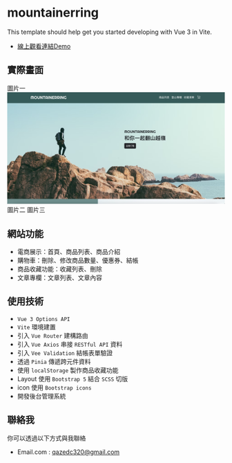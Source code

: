 # mountainerring

This template should help get you started developing with Vue 3 in Vite.
*  [線上觀看連結Demo](https://lokf9527.github.io/Mountainerring2/)

## 實際畫面

圖片一![GITHUB](https://github.com/lokf9527/Mountainerring2/blob/main/src/assets/pic/Mountainerring-01.png "圖片名稱")
圖片二
圖片三

## 網站功能

* 電商展示：首頁、商品列表、商品介紹
* 購物車：刪除、修改商品數量、優惠券、結帳
* 商品收藏功能：收藏列表、刪除
* 文章專欄：文章列表、文章內容

## 使用技術

* `Vue 3 Options API`
* `Vite` 環境建置
* 引入 `Vue Router` 建構路由
* 引入 `Vue Axios` 串接 `RESTful API` 資料
* 引入 `Vee Validation` 結帳表單驗證
* 透過 `Pinia` 傳遞跨元件資料
* 使用 `localStorage` 製作商品收藏功能
* Layout 使用 `Bootstrap 5` 結合 `SCSS` 切版
* icon 使用 `Bootstrap icons`
* 開發後台管理系統

## 聯絡我

你可以透過以下方式與我聯絡
* Email.com : qazedc320@gmail.com
